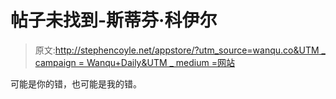 # 帖子未找到-斯蒂芬·科伊尔

> 原文:[http://stephencoyle.net/appstore/?utm_source=wanqu.co&UTM _ campaign = Wanqu+Daily&UTM _ medium =网站](http://stephencoyle.net/appstore/?utm_source=wanqu.co&utm_campaign=Wanqu+Daily&utm_medium=website)

可能是你的错，也可能是我的错。